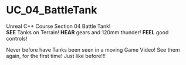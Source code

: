 # UC_04_BattleTank
Unreal C++ Course Section 04 Battle Tank!  
**SEE** Tanks on Terrain!
**HEAR** gears and 120mm thunder!
**FEEL** good controls!


Never before have Tanks been seen in a moving Game Video!  See them again, for the first time!  Just like before!!!